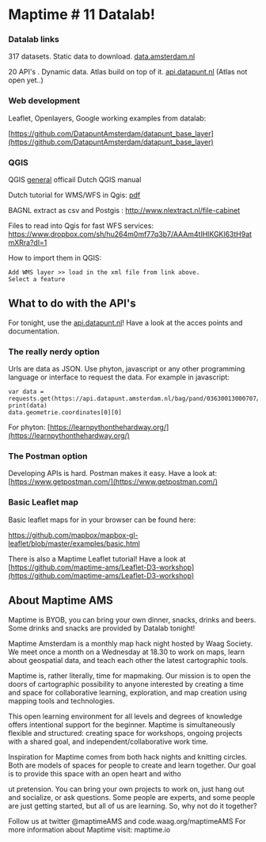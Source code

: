 # Maptime # 11 Datalab!


### Datalab links

317 datasets. Static data to download.
[data.amsterdam.nl](data.amsterdam.nl)

20 API's . Dynamic data. Atlas build on top of it. 
[api.datapunt.nl](https://api.datapunt.amsterdam.nl/api/)
(Atlas not open yet..)


### Web development

Leaflet, Openlayers, Google working examples from datalab:

[https://github.com/DatapuntAmsterdam/datapunt_base_layer](https://github.com/DatapuntAmsterdam/datapunt_base_layer)


### QGIS

QGIS [general](http://www.qgis.org/nl/docs/index.html) officail Dutch QGIS manual

Dutch tutorial for WMS/WFS in Qgis:
[pdf](/qgis_-_webservices.pdf)


BAGNL extract as csv and Postgis :
http://www.nlextract.nl/file-cabinet

Files to read into Qgis for fast WFS services:
https://www.dropbox.com/sh/hu264m0mf77q3b7/AAAm4tIHlKGKl63tH9atmXRra?dl=1

How to import them in QGIS:

	Add WMS layer >> load in the xml file from link above.
	Select a feature


## What to do with the API's

For tonight, use the [api.datapunt.nl](https://api.datapunt.amsterdam.nl/api/)! Have a look at the acces points and documentation. 

### The really nerdy option
Urls are data as JSON. Use phyton, javascript or any other programming language or interface to request the data.
For example in javascript:

	var data = requests.get(https://api.datapunt.amsterdam.nl/bag/pand/03630013000707/)
	print(data)
	data.geometrie.coordinates[0][0]

For phyton:
[https://learnpythonthehardway.org/](https://learnpythonthehardway.org/)


### The Postman option
Developing APIs is hard. Postman makes it easy. Have a look at:
[https://www.getpostman.com/](https://www.getpostman.com/)


### Basic Leaflet map

Basic leaflet maps for in your browser can be found here:

https://github.com/mapbox/mapbox-gl-leaflet/blob/master/examples/basic.html

There is also a Maptime Leaflet tutorial! Have a look at
[https://github.com/maptime-ams/Leaflet-D3-workshop](https://github.com/maptime-ams/Leaflet-D3-workshop)





## About Maptime AMS

Maptime is BYOB,  you can bring your own dinner, snacks, drinks and beers. Some drinks and snacks are provided by Datalab tonight!

Maptime Amsterdam is a monthly map hack night hosted by Waag Society. We meet once a month on a Wednesday at 18.30 to work on maps, learn about geospatial data, and teach each other the latest cartographic tools.

Maptime is, rather literally, time for mapmaking. Our mission is to open the doors of cartographic possibility to anyone interested by creating a time and space for collaborative learning, exploration, and map creation using mapping tools and technologies.

This open learning environment for all levels and degrees of knowledge offers intentional support for the beginner. Maptime is simultaneously flexible and structured: creating space for workshops, ongoing projects with a shared goal, and independent/collaborative work time.

Inspiration for Maptime comes from both hack nights and knitting circles. Both are models of spaces for people to create and learn together. Our goal is to provide this space with an open heart and witho

ut pretension. You can bring your own projects to work on, just hang out and socialize, or ask questions. Some people are experts, and some people are just getting started, but all of us are learning. So, why not do it together?

Follow us at twitter @maptimeAMS and code.waag.org/maptimeAMS
For more information about Maptime visit: maptime.io

